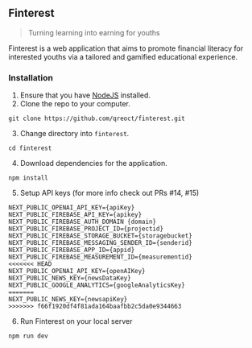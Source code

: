 ## Finterest
> Turning learning into earning for youths

Finterest is a web application that aims to promote financial literacy for interested youths via a tailored and gamified educational experience.

### Installation
1. Ensure that you have [NodeJS](https://nodejs.org/en) installed. 
2. Clone the repo to your computer.
```
git clone https://github.com/qreoct/finterest.git
```
3. Change directory into `finterest`.
```
cd finterest
```
4. Download dependencies for the application.
```
npm install
```
5. Setup API keys (for more info check out PRs #14, #15)
```
NEXT_PUBLIC_OPENAI_API_KEY={apiKey}
NEXT_PUBLIC_FIREBASE_API_KEY={apikey}
NEXT_PUBLIC_FIREBASE_AUTH_DOMAIN {domain}
NEXT_PUBLIC_FIREBASE_PROJECT_ID={projectid}
NEXT_PUBLIC_FIREBASE_STORAGE_BUCKET={storagebucket}
NEXT_PUBLIC_FIREBASE_MESSAGING_SENDER_ID={senderid}
NEXT_PUBLIC_FIREBASE_APP_ID={appid}
NEXT_PUBLIC_FIREBASE_MEASUREMENT_ID={measurementid}
<<<<<<< HEAD
NEXT_PUBLIC_OPENAI_API_KEY={openAIKey}
NEXT_PUBLIC_NEWS_KEY={newsDataKey}
NEXT_PUBLIC_GOOGLE_ANALYTICS={googleAnalyticsKey}
=======
NEXT_PUBLIC_NEWS_KEY={newsapiKey}
>>>>>>> f66f1920df4f81ada164baafbb2c5da0e9344663
```
6. Run Finterest on your local server
```
npm run dev
```

